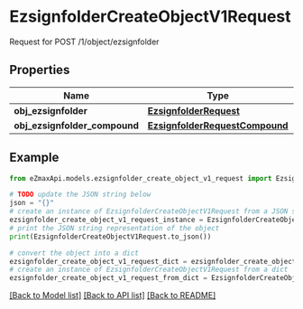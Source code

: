 # EzsignfolderCreateObjectV1Request

Request for POST /1/object/ezsignfolder

## Properties

Name | Type | Description | Notes
------------ | ------------- | ------------- | -------------
**obj_ezsignfolder** | [**EzsignfolderRequest**](EzsignfolderRequest.md) |  | [optional] 
**obj_ezsignfolder_compound** | [**EzsignfolderRequestCompound**](EzsignfolderRequestCompound.md) |  | [optional] 

## Example

```python
from eZmaxApi.models.ezsignfolder_create_object_v1_request import EzsignfolderCreateObjectV1Request

# TODO update the JSON string below
json = "{}"
# create an instance of EzsignfolderCreateObjectV1Request from a JSON string
ezsignfolder_create_object_v1_request_instance = EzsignfolderCreateObjectV1Request.from_json(json)
# print the JSON string representation of the object
print(EzsignfolderCreateObjectV1Request.to_json())

# convert the object into a dict
ezsignfolder_create_object_v1_request_dict = ezsignfolder_create_object_v1_request_instance.to_dict()
# create an instance of EzsignfolderCreateObjectV1Request from a dict
ezsignfolder_create_object_v1_request_from_dict = EzsignfolderCreateObjectV1Request.from_dict(ezsignfolder_create_object_v1_request_dict)
```
[[Back to Model list]](../README.md#documentation-for-models) [[Back to API list]](../README.md#documentation-for-api-endpoints) [[Back to README]](../README.md)


